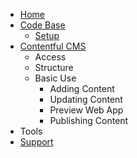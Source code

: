 - [Home](https://github.com/AmcorPackaging/LiquiForm/wiki)
- [Code Base](https://github.com/AmcorPackaging/LiquiForm/wiki/Code-Base)
  - [Setup](https://github.com/AmcorPackaging/LiquiForm/wiki/setup)
- [Contentful CMS](https://github.com/AmcorPackaging/LiquiForm/wiki/Contentful-CMS)
  - Access
  - Structure
  - Basic Use
    - Adding Content
    - Updating Content
    - Preview Web App
    - Publishing Content
- Tools
- [Support](https://github.com/AmcorPackaging/LiquiForm/wiki/support)